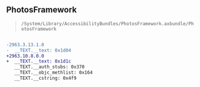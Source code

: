## PhotosFramework

> `/System/Library/AccessibilityBundles/PhotosFramework.axbundle/PhotosFramework`

```diff

-2963.3.13.1.0
-  __TEXT.__text: 0x1d04
+2963.10.8.0.0
+  __TEXT.__text: 0x1d1c
   __TEXT.__auth_stubs: 0x370
   __TEXT.__objc_methlist: 0x164
   __TEXT.__cstring: 0x4f9

```
